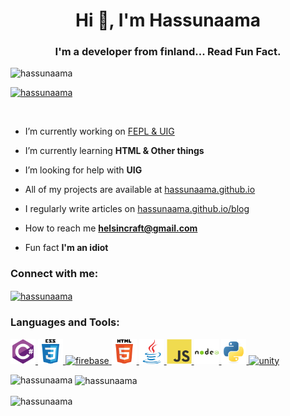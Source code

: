 <h1 align="center">Hi 👋, I'm Hassunaama</h1>
<h3 align="center">I'm a developer from finland... Read Fun Fact.</h3>

<p align="left"> <img src="https://komarev.com/ghpvc/?username=hassunaama&label=Profile%20views&color=0e75b6&style=flat" alt="hassunaama" /> </p>

<p align="left"> <a href="https://github.com/ryo-ma/github-profile-trophy"><img src="https://github-profile-trophy.vercel.app/?username=hassunaama" alt="hassunaama" /></a> </p>

<p align="left"> <a href="https://twitter.com/" target="blank"><img src="https://img.shields.io/twitter/follow/?logo=twitter&style=for-the-badge" alt="" /></a> </p>

- I’m currently working on [FEPL & UIG](hassunaama.github.io)

- I’m currently learning **HTML & Other things**

- I’m looking for help with **UIG**

- All of my projects are available at [hassunaama.github.io](hassunaama.github.io)

- I regularly write articles on [hassunaama.github.io/blog](hassunaama.github.io/blog)

- How to reach me **helsincraft@gmail.com**

- Fun fact **I'm an idiot**

<h3 align="left">Connect with me:</h3>
<p align="left">
<a href="https://www.youtube.com/c/hassunaama" target="blank"><img align="center" src="https://raw.githubusercontent.com/rahuldkjain/github-profile-readme-generator/master/src/images/icons/Social/youtube.svg" alt="hassunaama" height="30" width="40" /></a>
</p>

<h3 align="left">Languages and Tools:</h3>
<p align="left"> <a href="https://www.w3schools.com/cs/" target="_blank"> <img src="https://raw.githubusercontent.com/devicons/devicon/master/icons/csharp/csharp-original.svg" alt="csharp" width="40" height="40"/> </a> <a href="https://www.w3schools.com/css/" target="_blank"> <img src="https://raw.githubusercontent.com/devicons/devicon/master/icons/css3/css3-original-wordmark.svg" alt="css3" width="40" height="40"/> </a> <a href="https://firebase.google.com/" target="_blank"> <img src="https://www.vectorlogo.zone/logos/firebase/firebase-icon.svg" alt="firebase" width="40" height="40"/> </a> <a href="https://www.w3.org/html/" target="_blank"> <img src="https://raw.githubusercontent.com/devicons/devicon/master/icons/html5/html5-original-wordmark.svg" alt="html5" width="40" height="40"/> </a> <a href="https://www.java.com" target="_blank"> <img src="https://raw.githubusercontent.com/devicons/devicon/master/icons/java/java-original.svg" alt="java" width="40" height="40"/> </a> <a href="https://developer.mozilla.org/en-US/docs/Web/JavaScript" target="_blank"> <img src="https://raw.githubusercontent.com/devicons/devicon/master/icons/javascript/javascript-original.svg" alt="javascript" width="40" height="40"/> </a> <a href="https://nodejs.org" target="_blank"> <img src="https://raw.githubusercontent.com/devicons/devicon/master/icons/nodejs/nodejs-original-wordmark.svg" alt="nodejs" width="40" height="40"/> </a> <a href="https://www.python.org" target="_blank"> <img src="https://raw.githubusercontent.com/devicons/devicon/master/icons/python/python-original.svg" alt="python" width="40" height="40"/> </a> <a href="https://unity.com/" target="_blank"> <img src="https://www.vectorlogo.zone/logos/unity3d/unity3d-icon.svg" alt="unity" width="40" height="40"/> </a> </p>

<p><img align="left" src="https://github-readme-stats.vercel.app/api/top-langs?username=hassunaama&show_icons=true&locale=en&layout=compact" alt="hassunaama" /></p>

<p>&nbsp;<img align="center" src="https://github-readme-stats.vercel.app/api?username=hassunaama&show_icons=true&locale=en" alt="hassunaama" /></p>

<p><img align="center" src="https://github-readme-streak-stats.herokuapp.com/?user=hassunaama&" alt="hassunaama" /></p>

